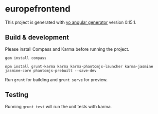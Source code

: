# europefrontend

This project is generated with [yo angular generator](https://github.com/yeoman/generator-angular)
version 0.15.1.

## Build & development

Please install Compass and Karma before running the project.

`gem install compass`

`npm install grunt-karma karma karma-phantomjs-launcher karma-jasmine jasmine-core phantomjs-prebuilt --save-dev`

Run `grunt` for building and `grunt serve` for preview.

## Testing

Running `grunt test` will run the unit tests with karma.
